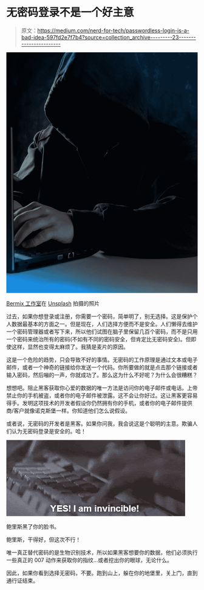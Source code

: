 # 无密码登录不是一个好主意

> 原文：<https://medium.com/nerd-for-tech/passwordless-login-is-a-bad-idea-597fd2e7f7b4?source=collection_archive---------23----------------------->

![](img/aafbdfa05ffa0ac8f68b5c3c5a92d097.png)

[Bermix 工作室](https://unsplash.com/@bermixstudio?utm_source=medium&utm_medium=referral)在 [Unsplash](https://unsplash.com?utm_source=medium&utm_medium=referral) 拍摄的照片

过去，如果你想登录或注册，你需要一个密码，简单明了，别无选择。这是保护个人数据最基本的方面之一。但是现在，人们选择方便而不是安全。人们懒得去维护一个密码管理器或者写下来，所以他们试图在脑子里保留几百个密码，而不是只用一个密码来统治所有的密码(不如有不同的密码安全，但肯定比无密码安全)。但即使这样，显然也变得太麻烦了。我猜是麦片的原因。

这是一个危险的趋势，只会导致不好的事情。无密码的工作原理是通过文本或电子邮件，或者一个神奇的链接给你发送一个代码。你所要做的就是点击那个链接或者输入密码，然后嘣的一声，你就成功了。那么这为什么不好呢？为什么会很糟糕？

想想吧。阻止黑客获取你心爱的数据的唯一方法是访问你的电子邮件或电话。上帝禁止你的手机被盗，或者你的电子邮件被泄露。这不会让你好过。这让黑客更容易得手。发明这项技术的开发者假设你仍然拥有你的手机，或者你的电子邮件提供商/客户就像诺克斯堡一样。你知道他们怎么说假设。

或者说，无密码的开发者是黑客。如果你问我，我会说这是个聪明的主意。欺骗人们认为无密码登录是安全的。哈！

![](img/25b83de77e46951a4c60af2701ef8389.png)

鲍里斯黑了你的脸书。

鲍里斯，干得好，但这次不行！

唯一真正替代密码的是生物识别技术，所以如果黑客想要你的数据，他们必须执行一些真正的 007 动作来获取你的指纹…或者挖出你的眼球，无论什么。

因此，如果你看到选择无密码，不要。跑到山上，躲在你的地堡里，关上门，直到通行证结束。